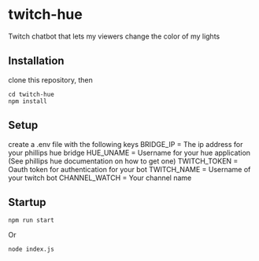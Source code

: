 # twitch-hue
Twitch chatbot that lets my viewers change the color of my lights

## Installation 
clone this repository, then
```
cd twitch-hue
npm install
```

## Setup
create a .env file with the following keys
BRIDGE_IP = The ip address for your phillips hue bridge
HUE_UNAME = Username for your hue application (See phillips hue documentation on how to get one)
TWITCH_TOKEN = Oauth token for authentication for your bot
TWITCH_NAME = Username of your twitch bot
CHANNEL_WATCH = Your channel name

## Startup
```
npm run start
```
Or
```
node index.js
```
